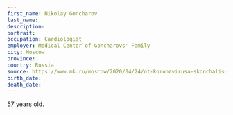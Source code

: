 ```yaml
---
first_name: Nikolay Goncharov
last_name: 
description: 
portrait: 
occupation: Cardiologist
employer: Medical Center of Goncharovs' Family
city: Moscow
province: 
country: Russia
source: https://www.mk.ru/moscow/2020/04/24/ot-koronavirusa-skonchalis-moskovskie-vrachi-ne-pomogli-plazma-i-geliy.html
birth_date: 
death_date: 
---
```


57 years old.